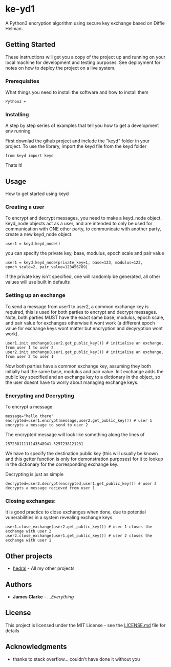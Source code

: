 # ke-yd1
A Python3 encryption algorithm using secure key exchange based on Diffie Helman.

## Getting Started

These instructions will get you a copy of the project up and running on your local machine for development and testing purposes. See deployment for notes on how to deploy the project on a live system.

### Prerequisites

What things you need to install the software and how to install them

```
Python3 +
```

### Installing

A step by step series of examples that tell you how to get a development env running

First downlad the gihub project and include the "keyd" folder in your project.
To use the library, import the keyd file from the keyd folder

```
from keyd import keyd
```

Thats it!

## Usage

How to get started using keyd

### Creating a user ###
To encrypt and decrypt messages, you need to make a keyd_node object. keyd_node objects act as a user, and are intended to only be used for communication with ONE other party, to communicate with another party, create a new keyd_node object.
 ```
user1 = keyd.keyd_node()
 ```
you can specify the private key, base, modulus, epoch scale and pair value
 ```
user1 = keyd.keyd_node(private_key=1, base=123, modulus=123, epoch_scale=2, pair_value=123456789)
 ```
if the private key isn't specified, one will randomly be generated, all other values will use built in defaults

### Setting up an exchange

To send a message from user1 to user2, a common exchange key is required, this is used for both parties to encrypt and decrypt messages. Note, both parties MUST have the exact same base, modulus, epoch scale, and pair value for exchanges otherwise it wont work (a different epoch value for exchange keys wont matter but encryption and decyryption wont work).

```
user1.init_exchange(user2.get_public_key()) # initialise an exchange, from user 1 to user 2
user2.init_exchange(user1.get_public_key()) # initialise an exchange, from user 2 to user 1
```
Now both parties have a common exchange key, assuming they both initially had the same base, modulus and pair value. Init exchange adds the public key specified and an exchange key to a dictionary in the object, so the user doesnt have to worry about managing exchange keys.

### Encrypting and Decrypting

To encrypt a message

```
message="hello there"
encrypted=user1.encrypt(message,user2.get_public_key()) # user 1 encrypts a message to send to user 2
```
The encrypted message will look like something along the lines of 
```
25723811111143548941-5257238121231
```
We have to specify the destination public key (this will usually be known and this getter function is only for demonstration purposes) for it to lookup in the dictionary for the corresponding exchange key.

Decrypting is just as simple
```
decrypted=user2.decrypt(encrypted,user1.get_public_key()) # user 2 decrypts a message recieved from user 1
```
### Closing exchanges:
It is good practice to close exchanges when done, due to potential vunerabilities in a system revealing exchange keys.
```
user1.close_exchange(user2.get_public_key()) # user 1 closes the exchange with user 2
user2.close_exchange(user1.get_public_key()) # user 2 closes the exchange with user 1
```

## Other projects

* [hedral](http://www.hedral.info/portfolio/apps) - All my other projects


## Authors

* **James Clarke** - *...Everything*

## License

This project is licensed under the MIT License - see the [LICENSE.md](LICENSE.md) file for details

## Acknowledgments

* thanks to stack overflow... couldn't have done it without you
